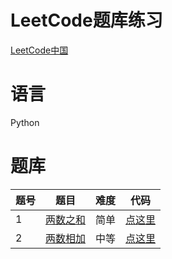 # LeetCode题库练习
[LeetCode中国](https://leetcode-cn.com/problemset/algorithms/)
# 语言
Python
# 题库
| 题号 | 题目 | 难度 | 代码 |
| --- | --- | --- | --- |
| 1 | [两数之和](https://leetcode-cn.com/problems/two-sum/description) | 简单 | [点这里](https://github.com/217heidai/leetcode/leetcode0001.py) |
| 2 | [两数相加](https://leetcode-cn.com/problems/add-two-numbers/description/) | 中等 | [点这里](https://github.com/217heidai/leetcode/leetcode0002.py) |
